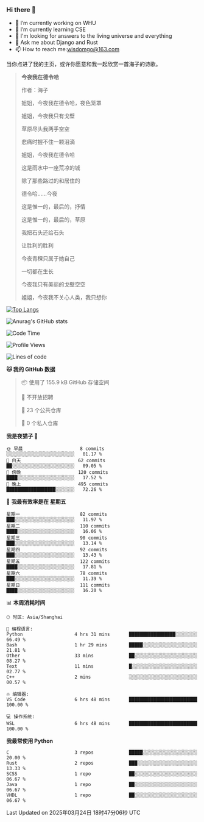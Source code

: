 ### Hi there 👋



- 🔭 I’m currently working on WHU
- 🌱 I’m currently learning CSE
- 🤔 I'm looking for answers to the living universe and everything
- 💬 Ask me about Django and Rust
- 📫 How to reach me:wisdomgo@163.com

当你点进了我的主页，或许你愿意和我一起欣赏一首海子的诗歌。

>**今夜我在德令哈**
>
>作者：海子
>
>姐姐，今夜我在德令哈，夜色笼罩
>
>姐姐，今夜我只有戈壁
>
>草原尽头我两手空空
>
>悲痛时握不住一颗泪滴
>
>姐姐，今夜我在德令哈
>
>这是雨水中一座荒凉的城
>
>除了那些路过的和居住的
>
>德令哈......今夜
>
>这是惟一的，最后的，抒情
>
>这是惟一的，最后的，草原
>
>我把石头还给石头
>
>让胜利的胜利
>
>今夜青稞只属于她自己
>
>一切都在生长
>
>今夜我只有美丽的戈壁空空
>
>姐姐，今夜我不关心人类，我只想你



[![Top Langs](https://github-readme-stats.vercel.app/api/top-langs/?username=wisdomgo&theme=onedark)](https://github.com/anuraghazra/github-readme-stats)

![Anurag's GitHub stats](https://github-readme-stats.vercel.app/api?username=wisdomgo&hide=contribs,stars&theme=synthwave)

<!--START_SECTION:waka-->
![Code Time](http://img.shields.io/badge/Code%20Time-453%20hrs%2015%20mins-blue)

![Profile Views](http://img.shields.io/badge/%E4%B8%AA%E4%BA%BA%E8%B5%84%E6%96%99%E8%A7%82%E7%9C%8B%E6%AC%A1%E6%95%B0-0-blue)

![Lines of code](https://img.shields.io/badge/%E4%BB%8E%E3%80%8CHello%20World%E3%80%8D%E8%B5%B7%E6%88%91%E5%B7%B2%E7%BB%8F%E5%86%99%E4%BA%86-639.5%20thousand%20%E8%A1%8C%E4%BB%A3%E7%A0%81-blue)

**🐱 我的 GitHub 数据** 

> 📦  使用了 155.9 kB GitHub 存储空间 
 > 
> 🚫 不开放招聘
 > 
> 📜 23 个公共仓库 
 > 
> 🔑 0 个私人仓库 
 > 
**我是夜猫子 🦉** 

```text
🌞 早晨                     8 commits           ░░░░░░░░░░░░░░░░░░░░░░░░░   01.17 % 
🌆 白天                     62 commits          ██░░░░░░░░░░░░░░░░░░░░░░░   09.05 % 
🌃 傍晚                     120 commits         ████░░░░░░░░░░░░░░░░░░░░░   17.52 % 
🌙 晚上                     495 commits         ██████████████████░░░░░░░   72.26 % 
```
📅 **我最有效率是在 星期五** 

```text
星期一                      82 commits          ███░░░░░░░░░░░░░░░░░░░░░░   11.97 % 
星期二                      110 commits         ████░░░░░░░░░░░░░░░░░░░░░   16.06 % 
星期三                      90 commits          ███░░░░░░░░░░░░░░░░░░░░░░   13.14 % 
星期四                      92 commits          ███░░░░░░░░░░░░░░░░░░░░░░   13.43 % 
星期五                      122 commits         ████░░░░░░░░░░░░░░░░░░░░░   17.81 % 
星期六                      78 commits          ███░░░░░░░░░░░░░░░░░░░░░░   11.39 % 
星期日                      111 commits         ████░░░░░░░░░░░░░░░░░░░░░   16.20 % 
```


📊 **本周消耗时间** 

```text
🕑︎ 时区: Asia/Shanghai

💬 编程语言: 
Python                   4 hrs 31 mins       █████████████████░░░░░░░░   66.49 % 
Bash                     1 hr 29 mins        █████░░░░░░░░░░░░░░░░░░░░   21.81 % 
Other                    33 mins             ██░░░░░░░░░░░░░░░░░░░░░░░   08.27 % 
Text                     11 mins             █░░░░░░░░░░░░░░░░░░░░░░░░   02.77 % 
C++                      2 mins              ░░░░░░░░░░░░░░░░░░░░░░░░░   00.57 % 

🔥 编辑器: 
VS Code                  6 hrs 48 mins       █████████████████████████   100.00 % 

💻 操作系统: 
WSL                      6 hrs 48 mins       █████████████████████████   100.00 % 
```

**我最常使用 Python** 

```text
C                        3 repos             █████░░░░░░░░░░░░░░░░░░░░   20.00 % 
Rust                     2 repos             ███░░░░░░░░░░░░░░░░░░░░░░   13.33 % 
SCSS                     1 repo              ██░░░░░░░░░░░░░░░░░░░░░░░   06.67 % 
Java                     1 repo              ██░░░░░░░░░░░░░░░░░░░░░░░   06.67 % 
VHDL                     1 repo              ██░░░░░░░░░░░░░░░░░░░░░░░   06.67 % 
```




 Last Updated on 2025年03月24日 18时47分06秒 UTC
<!--END_SECTION:waka-->
